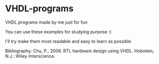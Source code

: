 # VHDL-programs
VHDL programs made by me just for fun

You can use these examples for studying purpose :)

I'll try make them most readable and easy to learn as possible

Bibliography: Chu, P., 2006. RTL hardware design using VHDL. Hoboken, N.J.: Wiley-Interscience.
